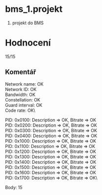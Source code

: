 # bms_1.projekt
1. projekt do BMS

# Hodnocení
15/15

## Komentář
Network name: OK\
Network ID: OK\
Bandwidth: OK\
Constellation: OK\
Guard interval: OK\
Code rate: OK\

PID: 0x0100: Description => OK, Bitrate => OK\
PID: 0x0200: Description => OK, Bitrate => OK\
PID: 0x0300: Description => OK, Bitrate => OK\
PID: 0x0400: Description => OK, Bitrate => OK\
PID: 0x1000: Description => OK, Bitrate => OK\
PID: 0x1100: Description => OK, Bitrate => OK\
PID: 0x1200: Description => OK, Bitrate => OK\
PID: 0x1300: Description => OK, Bitrate => OK\
PID: 0x1400: Description => OK, Bitrate => OK\
PID: 0x1500: Description => OK, Bitrate => OK\
PID: 0x1600: Description => OK, Bitrate => OK\
PID: 0x1700: Description => OK, Bitrate => OK\

Body: 15
